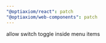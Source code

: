 ```yaml
---
"@optiaxiom/react": patch
"@optiaxiom/web-components": patch
---
```


allow switch toggle inside menu items
